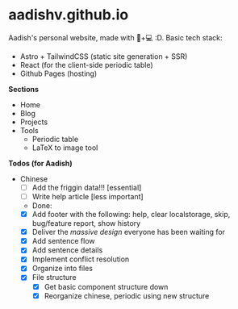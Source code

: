 # aadishv.github.io

Aadish's personal website, made with 🩷+💻 :D. Basic tech stack:

- Astro + TailwindCSS (static site generation + SSR)
- React (for the client-side periodic table)
- Github Pages (hosting)

**Sections**

- Home
- Blog
- Projects
- Tools
  - Periodic table
  - LaTeX to image tool

**Todos (for Aadish)**

- Chinese
  - [ ] Add the friggin data!!! [essential]
  - [ ] Write help article [less important]
  * Done:
  - [x] Add footer with the following: help, clear localstorage, skip, bug/feature report, show history
  - [x] Deliver the _massive design_ everyone has been waiting for
  - [x] Add sentence flow
  - [x] Add sentence details
  - [x] Implement conflict resolution
  - [x] Organize into files
  - [x] File structure
    - [x] Get basic component structure down
    - [x] Reorganize chinese, periodic using new structure
